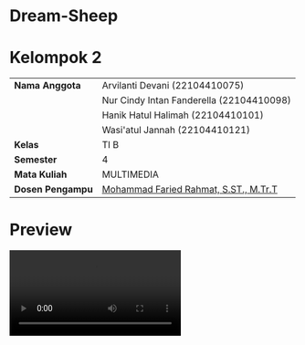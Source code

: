 # Dream-Sheep

# Kelompok 2

|                    |                                                                     |
| ------------------ | ------------------------------------------------------------------- |
| **Nama Anggota**   | Arvilanti Devani                                      (22104410075) |
|                    | Nur Cindy Intan Fanderella                            (22104410098) |
|                    | Hanik Hatul Halimah                                   (22104410101) |
|                    | Wasi'atul Jannah                                      (22104410121) |
| **Kelas**          | TI B                                                                |
| **Semester**       | 4                                                                   |
| **Mata Kuliah**    | MULTIMEDIA                                                          |
| **Dosen Pengampu** | [Mohammad Faried Rahmat, S.ST., M.Tr.T](https://github.com/mrhmt80) |

# Preview

![alt text](https://github.com/hanikhh/Dream-Sheep/blob/main/Dream%20Sheep.mp4?raw-true)
